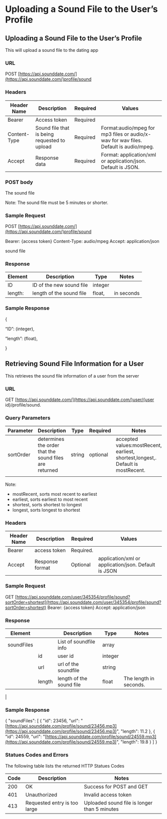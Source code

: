 # Uploading a Sound File to the User’s Profile

## Uploading a Sound File to the User’s Profile

This will upload a sound file to the dating app

### URL

POST [https://api.sounddate.com/](https://api.sounddate.com/)profile/sound

### Headers

| Header Name | Description | Required | Values |
| --- | --- | --- | --- |
| Bearer | Access token | Required |  |
| Content-Type | Sound file that is being requested to upload | Required | Format:audio/mpeg for mp3 files or audio/x-wav for wav files. Default is audio/mpeg. |
| Accept | Response data | Required | Format: application/xml or application/json. Default is JSON. |

### POST body

The sound file

Note: The sound file must be 5 minutes or shorter.

### Sample Request

POST [https://api.sounddate.com/](https://api.sounddate.com/)profile/sound

Bearer: {access token}
Content-Type: audio/mpeg
Accept: application/json

sound file

### Response

| Element | Description | Type | Notes |
| --- | --- | --- | --- |
| ID | ID of the new sound file | integer |  |
| length: | length of the sound file | float, | in seconds |

### Sample Response

{

“ID”: (integer),

“length”: (float),

}

## Retrieving Sound File Information for a User

This retrieves the sound file information of a user from the server

### URL

GET [https://api.sounddate.com/](https://api.sounddate.com/)user/{user id}/profile/sound.

### Query Parameters

| Parameter | Description | Type | Required | Notes |
| --- | --- | --- | --- | --- |
| sortOrder | determines the order that the sound files are returned | string | optional | accepted values:mostRecent, earliest, shortest,longest,. Default is mostRecent. |
|  |  |  |  |  |

Note:

- mostRecent, sorts most recent to earliest
- earliest, sorts earliest to most recent
- shortest, sorts shortest to longest
- longest, sorts longest to shortest

### Headers

| Header Name | Description | Required | Values |
| --- | --- | --- | --- |
| Bearer | access token | Required. |  |
| Accept | Response format | Optional | application/xml or application/json. Default is JSON |

### Sample Request

GET [https://api.sounddate.com/user/345354/profile/sound?sortOrder=shortest](https://api.sounddate.com/user/345354/profile/sound?sortOrder=shortest)
Bearer: {access token}
Accept: application/json

### Response

| Element |  | Description | Type | Notes |
| --- | --- | --- | --- | --- |
| soundFiles |  | List of soundfile info | array |  |
|  | id | user id | integer |  |
|  | url | url of the soundfile | string |  |
|  | length | length of the sound file | float | The length in seconds.
 |

### Sample Response

{
"soundFiles": [
{
"id": 23456,
"url": "[https://api.sounddate.com/profile/sound/23456.mp3](https://api.sounddate.com/profile/sound/23456.mp3)",
"length": 11.2
},
{
"id": 24559,
"url": "[https://api.sounddate.com/profile/sound/24559.mp3](https://api.sounddate.com/profile/sound/24559.mp3)",
"length": 19.8
}
]
}

### Statues Codes and Errors

The following table lists the returned HTTP Statues Codes

| Code | Description | Notes |
| --- | --- | --- |
| 200 | OK | Success for POST and GET |
| 401 | Unauthorized | Invalid access token |
| 413 | Requested entry is too large | Uploaded sound file is longer than 5 minutes |